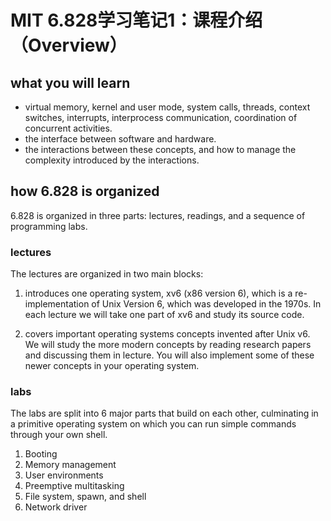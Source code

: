 # MIT 6.828学习笔记1：课程介绍（Overview）

## what you will learn

* virtual memory, kernel and user mode, system calls, threads, context switches, interrupts, interprocess communication, coordination of concurrent activities.
* the interface between software and hardware. 
* the interactions between these concepts, and how to manage the complexity introduced by the interactions.

## how 6.828 is organized
6.828 is organized in three parts: lectures, readings, and a sequence of programming labs. 

### lectures
The lectures are organized in two main blocks:
1. introduces one operating system, xv6 (x86 version 6), which is a re-implementation of Unix Version 6, which was developed in the 1970s. In each lecture we will take one part of xv6 and study its source code.

2. covers important operating systems concepts invented after Unix v6. We will study the more modern concepts by reading research papers and discussing them in lecture. You will also implement some of these newer concepts in your operating system.

### labs
The labs are split into 6 major parts that build on each other, culminating in a primitive operating system on which you can run simple commands through your own shell.
1. Booting
2. Memory management
3. User environments
4. Preemptive multitasking
5. File system, spawn, and shell
6. Network driver
